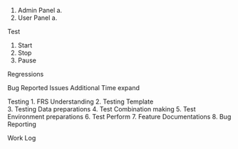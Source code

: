 1. Admin Panel
    a. 
2. User Panel
    a. 


Test
  1. Start
  2. Stop
  3. Pause

Regressions


Bug Reported Issues
Additional Time expand



Testing
    1. FRS Understanding
    2. Testing Template   
    3. Testing Data preparations
    4. Test Combination making
    5. Test Environment preparations
    6. Test Perform
    7. Feature Documentations
    8. Bug Reporting
    
       
Work Log

